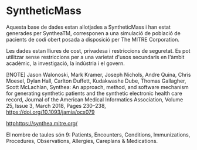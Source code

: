 # SyntheticMass 

Aquesta base de dades estan allotjades a SyntheticMass i han estat generades per SyntheaTM, corresponen a una simulació de població de pacients de codi obert posada a disposició per The MITRE Corporation.

Les dades estan lliures de cost, privadesa i restriccions de seguretat. Es pot utilitzar sense restriccions per a una varietat d'usos secundaris en l'àmbit acadèmic, la investigació, la indústria i el govern.

[!NOTE]
Jason Walonoski, Mark Kramer, Joseph Nichols, Andre Quina, Chris Moesel, Dylan Hall, Carlton Duffett, Kudakwashe Dube, Thomas Gallagher, Scott McLachlan, Synthea: An approach, method, and software mechanism for generating synthetic patients and the synthetic electronic health care record, Journal of the American Medical Informatics Association, Volume 25, Issue 3, March 2018, Pages 230–238, https://doi.org/10.1093/jamia/ocx079

[http](https://synthea.mitre.org/)https://synthea.mitre.org/

El nombre de taules són 9: Patients, Encounters, Conditions, Immunizations, Procedures, Observations, Allergies, Careplans & Medications.
